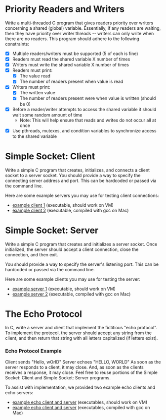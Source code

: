 # Priority Readers and Writers #
Write a multi-threaded C program that gives readers priority over writers concerning a shared (global) variable. Essentially, if any readers are waiting, then they have priority over writer threads -- writers can only write when there are no readers. This program should adhere to the following constraints:

* [x] Multiple readers/writers must be supported (5 of each is fine)
* [x] Readers must read the shared variable X number of times
* [x] Writers must write the shared variable X number of times
* [x] Readers must print:
  * [x] The value read
  * [x] The number of readers present when value is read
* [x] Writers must print:
  * [x] The written value
  * [x] The number of readers present were when value is written (should be 0)
* [x] Before a reader/writer attempts to access the shared variable it should wait some random amount of time
  * Note: This will help ensure that reads and writes do not occur all at once
* [x] Use pthreads, mutexes, and condition variables to synchronize access to the shared variable

# Simple Socket: Client #
Write a simple C program that creates, initializes, and connects a client socket to a server socket. You should provide a way to specify the connecting server address and port. This can be hardcoded or passed via the command line.

Here are some example servers you may use for testing client connections:

- [example client 1](https://s3.amazonaws.com/content.udacity-data.com/courses/ud923/resources/ud923-ps1-simple-socket-client-exe-linux.zip) (executable, should work on VM)
- [example client 2](https://s3.amazonaws.com/content.udacity-data.com/courses/ud923/resources/ud923-ps1-simple-socket-client-exe.zip) (executable, compiled with gcc on Mac)

# Simple Socket: Server #
Write a simple C program that creates and initializes a server socket. Once initialized, the server should accept a client connection, close the connection, and then exit.

You should provide a way to specify the server's listening port. This can be hardcoded or passed via the command line.

Here are some example clients you may use for testing the server:

- [example server 1](https://s3.amazonaws.com/content.udacity-data.com/courses/ud923/resources/ud923-ps1-simple-socket-server-exe-linux.zip)  (executable, should work on VM)
- [example server 2](https://s3.amazonaws.com/content.udacity-data.com/courses/ud923/resources/ud923-ps1-simple-socket-server-exe.zip) (executable, compiled with gcc on Mac)

# The Echo Protocol #
In C, write a server and client that implement the fictitious "echo protocol". To implement the protocol, the server should accept any string from the client, and then return that string with all letters capitalized (if letters exist).

### Echo Protocol Example ###
Client sends "Hello, wOrlD"
Server echoes "HELLO, WORLD"
As soon as the server responds to a client, it may close. And, as soon as the clients receives a response, it may close. Feel free to reuse portions of the Simple Socket: Client and Simple Socket: Server programs.

To assist with implementation, we provided two example echo clients and echo servers:

- [example echo client and server](https://s3.amazonaws.com/content.udacity-data.com/courses/ud923/resources/ud923-ps1-the-echo-protocol-exe-linux.zip) (executables, should work on VM)
- [example echo client and server](https://s3.amazonaws.com/content.udacity-data.com/courses/ud923/resources/ud923-ps1-the-echo-protocol-exe.zip) (executables, compiled with gcc on Mac)
